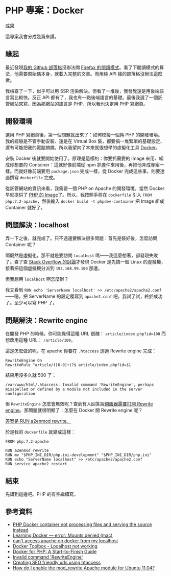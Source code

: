 # PHP 專案：Docker

[成果](https://github.com/iigmir/php-blog)

這專案我會分成幾篇來講。

## 緣起

最近發現[我的 Github 部落格][1]沒辦法開 [Firefox 的閱讀模式][2]。看了下閱讀模式的算法，他需要原始碼本身，就載入完整的文章。而用純 API 接的部落格沒辦法這麼做。

我檢查了一下，似乎可以用 SSR 渲染解決。但看了一堆後，我發覺還是用後端語言寫比較快。反正 API 都有了，我也有一點後端語言的基礎。最後我選了一個託管網站來寫。因為那網站的語言是 PHP，所以我也決定用 PHP 寫網頁。

## 開發環境

選用 PHP 寫網頁後，第一個問題就出來了：如何模擬一個純 PHP 的開發環境。我的經驗是不管手動安裝、還是在 Virtual Box 裝，都要搞一堆繁瑣的基礎設定、還有可能把我的電腦搞爛。所以我望向了本來就很想學的虛擬化工具 [Docker][3]。

安裝 Docker 後就要開始使用了。原理是這樣的：你要抓需要的 Image 來用、組成你想要的 Container：這就好像前端從 npm 抓套件來用後，再把他弄成專案一樣。而就好像前端要用 `package.json` 完成一樣，從 Docker 完成這些事，則要透過撰寫 `dockerfile` 完成。

從託管網站的資訊來看，我需要一個 PHP on Apache 的開發環境。當然 Docker 早就提供了 [PHP 的 Image][4]了。所以，我按照手冊在 `dockerfile` 引入 `FROM php:7.2-apache`，然後輸入 `docker build -t phpdev-container` 把 Image 組成 Container 就好了。

## 問題解決：localhost

弄一下之後，就完成了。只不過還要解決很多問題：首先是裝好後，怎麼訪問 Container 呢？

啊既然是虛擬化，那不就是要訪問 `localhost` 嗎——我這麼想著，卻發現失敗了。查了查 [Stack Overflow 的討論][5]才發現 Docker 是先搞一個 Linux 的虛擬機，接著把這個虛擬機分派到 `192.168.99.100` 那邊。

但我想用 `localhost` 啊怎麼辦？

我又看到 `RUN echo 'ServerName localhost' >> /etc/apache2/apache2.conf`——嗯，把 ServerName 的設定覆寫到 `apache2.conf` 吧。我試了試，終於成功了。至少可以寫 PHP 了。

## 問題解決：Rewrite engine

在開發 PHP 的時候，你可能覺得這種 URL 很醜： `article/index.php?id=100` 而想改用這種 URL： `/article/100`。

這是怎麼做的呢，在 apache 你要在 `.htaccess` 透過 Rewrite engine 完成：

```
RewriteEngine On
RewriteRule ^article/([0-9]+)?$ article/index.php?id=$1
```

結果用沒多久就 500 了：

```
/var/www/html/.htaccess: Invalid command 'RewriteEngine', perhaps misspelled or defined by a module not included in the server configuration
```

但 `RewriteEngine` 怎麼會無效呢？查到有人回答說[伺服器需要打開 Rewrite engine][6]。那問題就很明顯了：怎麼在 Docker 開 Rewrite engine 呢？

[答案是 RUN a2enmod rewrite。][7]

於是我的 `dockerfile` 就變成這樣：

```
FROM php:7.2-apache

RUN a2enmod rewrite
RUN mv "$PHP_INI_DIR/php.ini-development" "$PHP_INI_DIR/php.ini"
RUN echo "ServerName localhost" >> /etc/apache2/apache2.conf
RUN service apache2 restart
```

## 結束

先講到這邊吧。PHP 的有空繼續寫。

## 參考資料

* [PHP Docker container not processing files and serving the source instead](https://stackoverflow.com/questions/53892686)
* [Learning Docker — error: Mounts denied (mac)](https://medium.com/@lynzt/learning-docker-error-mounts-denied-mac-73307b49f545)
* [can't access apache on docker from my localhost](https://stackoverflow.com/questions/36530905)
* [Docker Toolbox - Localhost not working](https://stackoverflow.com/questions/42866013)
* [Docker for PHP: A Start-to-Finish Guide](https://stackify.com/docker-for-php-a-start-to-finish-guide/)
* [Invalid command 'RewriteEngine'](https://github.com/docker-library/php/issues/227)
* [Creating SEO friendly urls using htaccess](https://stackoverflow.com/questions/26285463)
* [How do I enable the mod_rewrite Apache module for Ubuntu 11.04?](https://askubuntu.com/questions/64454)

[1]: https://iigmir.github.io/blog/#/
[2]: https://support.mozilla.org/zh-TW/kb/firefox-reader-view-clutter-free-web-pages
[3]: www.docker.com
[4]: https://hub.docker.com/_/php
[5]: https://stackoverflow.com/questions/36530905
[6]: https://askubuntu.com/questions/64454
[7]: https://github.com/docker-library/php/issues/227